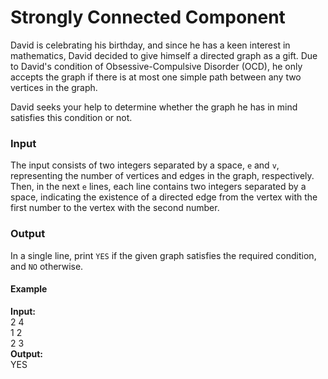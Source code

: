 # Strongly Connected Component   

David is celebrating his birthday, and since he has a keen interest in mathematics, David decided to give himself a directed graph as a gift. Due to David's condition of Obsessive-Compulsive Disorder (OCD), he only accepts the graph if there is at most one simple path between any two vertices in the graph.

David seeks your help to determine whether the graph he has in mind satisfies this condition or not.

### Input  
The input consists of two integers separated by a space, `e` and `v`, representing the number of vertices and edges in the graph, respectively. Then, in the next `e` lines, each line contains two integers separated by a space, indicating the existence of a directed edge from the vertex with the first number to the vertex with the second number.  

### Output  
In a single line, print `YES` if the given graph satisfies the required condition, and `NO` otherwise.  


#### **Example**
**Input:**  
2 4  
1 2  
2 3  
**Output:**  
YES